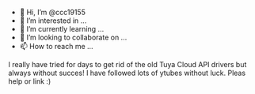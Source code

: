 - 👋 Hi, I’m @ccc19155
- 👀 I’m interested in ...
- 🌱 I’m currently learning ...
- 💞️ I’m looking to collaborate on ...
- 📫 How to reach me ...

<!---
ccc19155/ccc19155 is a ✨ special ✨ repository because its `README.md` (this file) appears on your GitHub profile.
You can click the Preview link to take a look at your changes.
--->
I really have tried for days to get rid of the old Tuya Cloud API drivers but always without succes!
I have followed lots of ytubes without luck.
Pleas help or link :)
